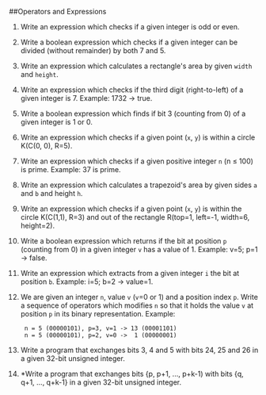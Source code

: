 ##Operators and Expressions

1. Write an expression which checks if a given integer is odd or even.
1. Write a boolean expression which checks if a given integer can be divided (without remainder) by both 7 and 5.
1. Write an expression which calculates a rectangle's area by given <code>width</code> and <code>height</code>.
1. Write an expression which checks if the third digit (right-to-left) of a given integer is 7. Example: 1732 -> true.
1. Write a boolean expression which finds if bit 3 (counting from 0) of a given integer is 1 or 0.
1. Write an expression which checks if a given point (<code>x</code>, <code>y</code>) is within a circle K(C(0, 0), R=5).
1. Write an expression which checks if a given positive integer <code>n</code> (n ≤ 100) is prime. Example: 37 is prime.
1. Write an expression which calculates a trapezoid's area by given sides <code>a</code> and <code>b</code> and height <code>h</code>.
1. Write an expression which checks if a given point (<code>x</code>, <code>y</code>) is within the circle K(C(1,1), R=3) and out of the rectangle R(top=1, left=-1, width=6, height=2).
1. Write a boolean expression which returns if the bit at position <code>p</code> (counting from 0) in a given integer <code>v</code> has a value of 1. Example: v=5; p=1 -> false.
1. Write an expression which extracts from a given integer <code>i</code> the bit at position <code>b</code>. Example: i=5; b=2 -> value=1.
1. We are given an integer <code>n</code>, value <code>v</code> (<code>v</code>=0 or 1) and a position index <code>p</code>. Write a sequence of operators which modifies <code>n</code> so that it holds the value <code>v</code> at position <code>p</code> in its binary representation. Example:

        n = 5 (00000101), p=3, v=1 -> 13 (00001101)
        n = 5 (00000101), p=2, v=0 ->  1 (00000001)
1. Write a program that exchanges bits 3, 4 and 5 with bits 24, 25 and 26 in a given 32-bit unsigned integer.
1. \*Write a program that exchanges bits {p, p+1, ..., p+k-1) with bits {q, q+1, ..., q+k-1} in a given 32-bit unsigned integer.

